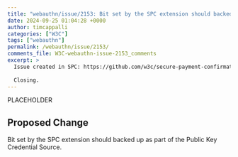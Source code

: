 ```yaml
---
title: "webauthn/issue/2153: Bit set by the SPC extension should backed up as part of the Public Key Credential Source"
date: 2024-09-25 01:04:28 +0000
author: timcappalli
categories: ["W3C"]
tags: ["webauthn"]
permalink: /webauthn/issue/2153/
comments_file: W3C-webauthn-issue-2153_comments
excerpt: >
  Issue created in SPC: https://github.com/w3c/secure-payment-confirmation/issues/278    Closing.
---
```

PLACEHOLDER

## Proposed Change

Bit set by the SPC extension should backed up as part of the Public Key Credential Source.
